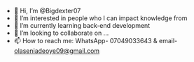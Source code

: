 - 👋 Hi, I’m @Bigdexter07
- 👀 I’m interested in people who I can impact knowledge from
- 🌱 I’m currently learning back-end development
- 💞️ I’m looking to collaborate on ...
- 📫 How to reach me: WhatsApp- 07049033643 & email- olaseniadeoye09@gmail.com

<!---
Bigdexter07/Bigdexter07 is a ✨ special ✨ repository because its `README.md` (this file) appears on your GitHub profile.
You can click the Preview link to take a look at your changes.
--->
